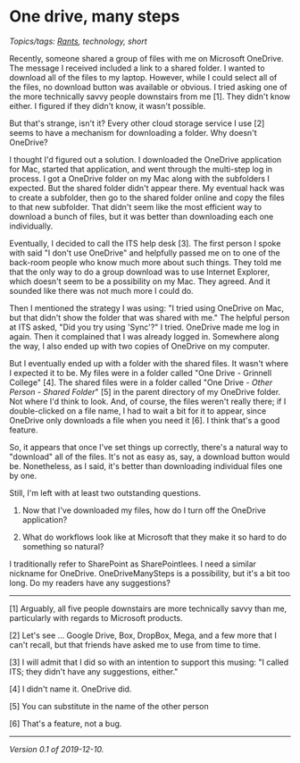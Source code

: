 One drive, many steps
=====================

*Topics/tags: [Rants](index-rants), technology, short*

Recently, someone shared a group of files with me on Microsoft OneDrive.
The message I received included a link to a shared folder.  I wanted to
download all of the files to my laptop.  However, while I could select
all of the files, no download button was available or obvious.  I tried
asking one of the more technically savvy people downstairs from me [1].
They didn't know either.  I figured if they didn't know, it wasn't possible.

But that's strange, isn't it?  Every other cloud storage service I use [2]
seems to have a mechanism for downloading a folder.  Why doesn't OneDrive?

I thought I'd figured out a solution.  I downloaded the OneDrive application
for Mac, started that application, and went through the multi-step log in
process.  I got a OneDrive folder on my Mac along with the subfolders I
expected.  But the shared folder didn't appear there.  My eventual hack
was to create a subfolder, then go to the shared folder online and copy
the files to that new subfolder.  That didn't seem like the most
efficient way to download a bunch of files, but it was better than
downloading each one individually.

Eventually, I decided to call the ITS help desk [3].  The first
person I spoke with said "I don't use OneDrive" and helpfully passed
me on to one of the back-room people who know much more about such
things.  They told me that the only way to do a group download was
to use Internet Explorer, which doesn't seem to be a possibility
on my Mac.  They agreed.  And it sounded like there was not much
more I could do.

Then I mentioned the strategy I was using: "I tried using OneDrive
on Mac, but that didn't show the folder that was shared with me."
The helpful person at ITS asked, "Did you try using 'Sync'?"  I
tried.  OneDrive made me log in again.  Then it complained that I
was already logged in.  Somewhere along the way, I also ended up
with two copies of OneDrive on my computer.

But I eventually ended up with a folder with the shared files.  It
wasn't where I expected it to be.  My files were in a folder called
"One Drive - Grinnell College" [4].  The shared files were in a
folder called "One Drive - _Other Person_ - _Shared Folder_" [5]
in the parent directory of my OneDrive folder.  Not where I'd think
to look.  And, of course, the files weren't really there; if I
double-clicked on a file name, I had to wait a bit for it to appear,
since OneDrive only downloads a file when you need it [6].  I think
that's a good feature.

So, it appears that once I've set things up correctly, there's a natural
way to "download" all of the files.  It's not as easy as, say, a download
button would be.  Nonetheless, as I said, it's better than downloading
individual files one by one.

Still, I'm left with at least two outstanding questions.

1. Now that I've downloaded my files, how do I turn off the OneDrive 
application?

2. What do workflows look like at Microsoft that they make it so hard
to do something so natural?

I traditionally refer to SharePoint as SharePointlees.  I need a similar
nickname for OneDrive.  OneDriveManySteps is a possibility, but it's a
bit too long.  Do my readers have any suggestions?

---

[1] Arguably, all five people downstairs are more technically savvy
than me, particularly with regards to Microsoft products.

[2] Let's see ... Google Drive, Box, DropBox, Mega, and a few more that
I can't recall, but that friends have asked me to use from time to time.

[3] I will admit that I did so with an intention to support this musing:
"I called ITS; they didn't have any suggestions, either."

[4] I didn't name it.  OneDrive did.

[5] You can substitute in the name of the other person

[6] That's a feature, not a bug.

---

*Version 0.1 of 2019-12-10.*
